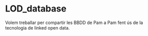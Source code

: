 # LOD_database
Volem treballar per compartir les BBDD de Pam a Pam fent ús de la tecnologia de linked open data.
